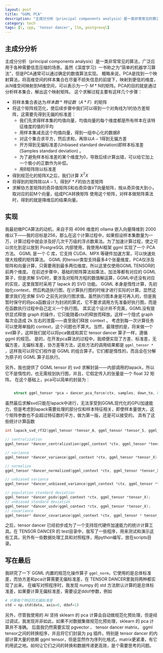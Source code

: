 ```yaml
---
layout: post
title: "GGML PCA"
description: "主成分分析（principal components analysis）是一类非常常见的算法，广泛应用于各种需要信息压缩的场景。虽然《深度学习》一书称之为“简单的机器学习算法”，但是PCA通常可以通过确定的数值算法实现。"
category: tech
tags: [c, cpp, 'tensor dancer', llm, postgresql]
---
```


## 主成分分析
主成分分析（principal components analysis）是一类非常常见的算法，广泛应用于各种需要信息压缩的场景。虽然《深度学习》一书称之为“简单的机器学习算法”，但是PCA通常可以通过确定的数值算法实现。
概略来说，PCA是找到一个映射算法，将高维空间的样本集合在尽量不损失信息的前提下，映射到更低的维度，从N维空间映射到M维空间，可以表示为一个 $M*N$的矩阵。PCA的目的就是通过分析样本集合，解出这个映射矩阵。
这个求解过程主要有这样几个步骤：
* 将样本集合表达为$样本数*特征数$（$A*F$）的矩阵
* 将这个矩阵规范化，使后续步骤中我们可以得到一个对角线为1的协方差矩阵，这需要先得到无偏的标准差：
	* 我们先求得样本集的均值向量，均值向量的每个维度都是所有样本在该特征维度的值的平均
	* 用样本集减去这个均值向量，得到一组中心化的数据$B$
	* 对这个集合求平方，然后求和，再除以$A-1$得到无偏方差
	* 开方得到无偏标准差(Unbiased standard deviation)即样本标准差(Samples standard deviation) 。
	* 为了避免样本标准差的某个维度为0，导致后续计算出错，可以给它加上一个极小的正数作为补偿。
	* 用B矩阵除以标准差
* 得到规范化的矩阵X之后，我们计算 $X^TX$
* 将得到的矩阵除以$A-1$，得到$F*F$的协方差矩阵
* 求解协方差矩阵的奇异值矩阵$S$和右奇异值$VT$向量矩阵，按从奇异值大到小，取对应的前M个向量，组成PCA转换矩阵
使用这个矩阵，对样本做矩阵乘法时，得到的就是降维后的结果向量。
## 实现
我最初做PCA算法的动机，来自于将 4096 维度的 ollama 嵌入向量降维到 2000 维以下——我的目标是256，那么在这个计算过程中，如果假设样本集数量为一万，计算过程中就会涉及好几次千万级的浮点数乘法。为了加速计算过程，使之可以优化到足以放到 PostgreSQL 内部使用，我使用AI框架 ggml 实现了一个 PCA 方法。
GGML 是一个 C 库，它支持 CUDA、MPX 等硬件加速方案，可以快速处理大规模的矩阵算法。
GGML 的tensor类型支持最多4个张量维度，PCA仅涉及矩阵和向量计算，只需要用到最多两位维度。所以这里仅使用GGML TENSOR的前两个维度。
在前述步骤中，基础的矩阵算法如乘法，加法等都有对应的 GGML 算子，但是求解 SVD时，要涉及对矩阵方程的数值解运算，GGML中还没有对应的实现，这里我暂时采用了 lapack 的 SVD 功能。
GGML 本身是惰性计算，先初始化context，然后构造执行图，在计算执行图的时候才进行实际的计算。显然这要求我们在求解 SVD 之前先对执行图求值。虽然执行图本身是可再入的，但是我暂时保守的将pca函数设计为封闭的算式，它不要求调用方先准备好执行图，而是在函数执行过程中自己定义一个执行图。
其实这个设计并不完美，GGML没有提供显式释放 graph 的操作，它只能随着ctx的释放而释放。这样一个隐式 graph 每次会造成 2k 左右的泄露——直至我们释放 context 。
考虑到每一次计算任务可以使用单独的 context，这个问题也不算大。当然，最理想的是，将来做一个svd算子，这样我们就可以将pca做成和其它 tensor dancer 算子一样，遵循 ggml 的规范。
是的，在开发pca算法的过程中，我顺便实现了方差、标准差，无偏方差，无偏标准差，协方差等方法，这些方法的调用结果都是 `ggml_tensor *` ，这样我可以将它们视作是 GGML 的组合算子。它们都是惰性的，而且会在分解为原子的 GGML 算子后执行。

另外，我也提供了 GGML tensor 的 svd 求解封装——内部调用的lapack，所以它不是惰性的，也无需规划执行图，并且，它假定传入的张量是一个 float 32 矩阵。
在这个基础上，pca可以简单的封装为：

```c

    struct ggml_tensor *pca = dancer_pca_force(ctx, samples, down_to, 8);

```

虽然最后求解svd只能在lapack中进行，无法享受到GGML现代化的GPU加速能力，但是考虑到lapack需要处理的部分仅和样本特征相关，即使样本量很大，这个矩阵参数也不会超过特征数的平方，做为第一版，还是可以接受的。
具有了这些统计计算函数

```c
int lapack_svd_rf32(ggml_tensor *tensor_A, ggml_tensor *tensor_S, ggml_tensor *tensor_VT);

// centralization
ggml_tensor *dancer_centralization(ggml_context *ctx, ggml_tensor *tensor_X);

// variance
ggml_tensor *dancer_variance(ggml_context *ctx, ggml_tensor *tensor_X);

// normalize
ggml_tensor *dancer_normalized(ggml_context *ctx, ggml_tensor *tensor_X);

// unbiased variance
ggml_tensor *dancer_unbiased_variance(ggml_context *ctx, ggml_tensor *tensor_X);

// population standard deviation
ggml_tensor *dancer_psdv(ggml_context *ctx, ggml_tensor *tensor_X);
// unbiased standard deviation
ggml_tensor *dancer_usdv(ggml_context *ctx, ggml_tensor *tensor_X);
// covariance
ggml_tensor* dancer_covariance(ggml_context *ctx, ggml_tensor * tensor_X);

```

之后，tensor dancer 已经初步成为了一个支持现代硬件加速能力的统计计算工具。在 TENSOR DANCER 的 test目录中，我写了一些程序，用来测试和演示这些工具。另外有一些数据处理工具和对照程序，用python编写，放在scripts目录。
## 写在最后
我研究了一下 GGML 内置的规范化操作算子 `ggml_norm`，它使用的是总体标准差，而协方差和pca计算需要无偏标准差，在 TENSOR DANCER里我将两种都实现了出来。
在编写对照程序时，我发现 numpy 的 std 方法默认计算的是总体标准差，如果要计算无偏标准差，需要设定ddof参数，例如

```python
# 计算每个特征的无偏标准差
std = np.std(data, axis=0, ddof=1)
```

另外，尽管我使用的 AI 坚持 sklearn 的 pca 计算会自动做规范化预处理，但是经过调试，我发现并非如此，如果不对数据集做规范化预处理，sklearn 的 pca 计算并不准确。
后面我仍然需要实现 pgvector 、 tensor dancer matrix， ggml tensor之间的转换程序，并且将它们封装为 pg 插件。特别是 tensor dancer 的内部计算大量的依赖 ggml tensor，但是显然作为序列化格式，matrix更紧凑，有它的用武之地。如何让它们之间的转换和数据传递更高效，是个需要思考的问题。